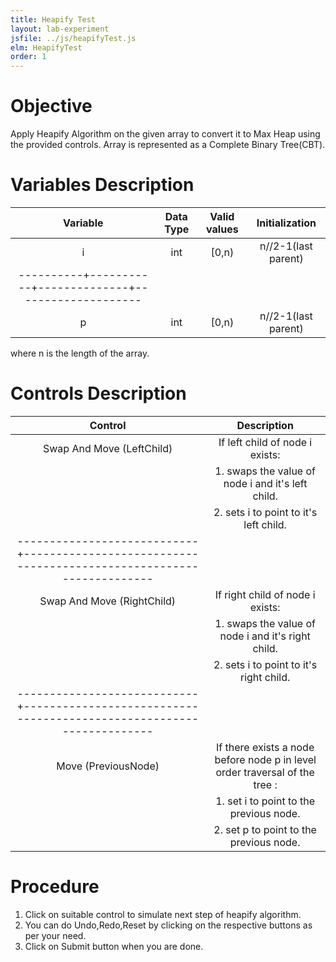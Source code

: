 ```yaml
---
title: Heapify Test
layout: lab-experiment
jsfile: ../js/heapifyTest.js
elm: HeapifyTest
order: 1
---
```



# Objective
Apply Heapify Algorithm on the given array to convert it to Max Heap using the provided controls. Array is represented as a Complete Binary Tree(CBT).

# Variables Description

| Variable | Data Type | Valid values | Initialization      |
| :------: | :-------: | :-----------:| :-----------------: |
| i        | int       | [0,n)        | n//2-1(last parent) |
|----------+-----------+--------------+-------------------- |
| p        | int       | [0,n)        | n//2-1(last parent) |

where n is the length of the array.



# Controls Description

| Control                    | Description                                                         |
| :-------------------------:| :-----------------------------------------------------------------: |
| Swap And Move (LeftChild)  |  If left child of node i exists:                                    |
|                            |       1. swaps the value of node i and it's left child.             | 
|                            |       2. sets i to point to it's left child.                        |
|----------------------------+---------------------------------------------------------------------|
| Swap And Move (RightChild) |  If right child of node i exists:                                   |
|                            |       1. swaps the value of node i and it's right child.            | 
|                            |       2. sets i to point to it's right child.                       |
|----------------------------+---------------------------------------------------------------------|
| Move (PreviousNode)        |  If there exists a node before node p in level order traversal of the tree :|
|                            |       1. set i to point to the previous node.                            | 
|                            |       2. set p to point to the previous node.                           |

# Procedure
1. Click on suitable control to simulate next step of heapify algorithm. 
2. You can do Undo,Redo,Reset by clicking on the respective buttons as per your need. 
3. Click on Submit button when you are done.